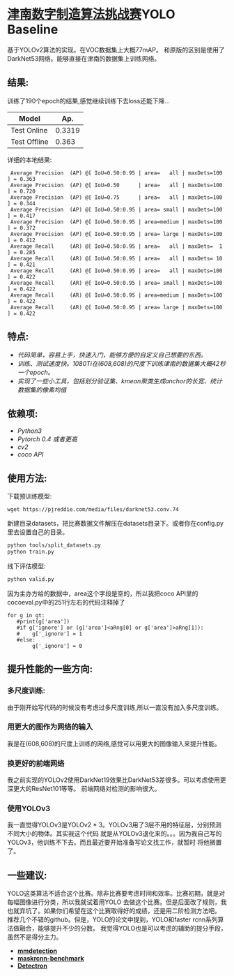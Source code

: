 # [津南数字制造算法挑战赛](https://tianchi.aliyun.com/competition/entrance/231703/introduction)YOLO Baseline
基于YOLOv2算法的实现。在VOC数据集上大概77mAP。
和原版的区别是使用了DarkNet53网络。能够直接在津南的数据集上训练网络。

## 结果:
训练了190个epoch的结果,感觉继续训练下去loss还能下降...

| Model             |  Ap.        |
| ------------------| ----------- |
| Test Online       |  0.3319     |
| Test Offline      |  0.363      |


详细的本地结果:
```
 Average Precision  (AP) @[ IoU=0.50:0.95 | area=   all | maxDets=100 ] = 0.363
 Average Precision  (AP) @[ IoU=0.50      | area=   all | maxDets=100 ] = 0.720
 Average Precision  (AP) @[ IoU=0.75      | area=   all | maxDets=100 ] = 0.344
 Average Precision  (AP) @[ IoU=0.50:0.95 | area= small | maxDets=100 ] = 0.417
 Average Precision  (AP) @[ IoU=0.50:0.95 | area=medium | maxDets=100 ] = 0.372
 Average Precision  (AP) @[ IoU=0.50:0.95 | area= large | maxDets=100 ] = 0.412
 Average Recall     (AR) @[ IoU=0.50:0.95 | area=   all | maxDets=  1 ] = 0.285
 Average Recall     (AR) @[ IoU=0.50:0.95 | area=   all | maxDets= 10 ] = 0.421
 Average Recall     (AR) @[ IoU=0.50:0.95 | area=   all | maxDets=100 ] = 0.422
 Average Recall     (AR) @[ IoU=0.50:0.95 | area= small | maxDets=100 ] = 0.422
 Average Recall     (AR) @[ IoU=0.50:0.95 | area=medium | maxDets=100 ] = 0.422
 Average Recall     (AR) @[ IoU=0.50:0.95 | area= large | maxDets=100 ] = 0.422
```

## 特点:
- *代码简单，容易上手，快速入门，能够方便的自定义自己想要的东西。*
- *训练、测试速度快。1080Ti在(608,608)的尺度下训练津南的数据集大概42秒一个epoch。*
- *实现了一些小工具，包括划分验证集、kmean聚类生成anchor的长宽、统计数据集的像素均值*

## 依赖项:
- *Python3*
- *Pytorch 0.4 或者更高*
- *cv2*
- *coco API*

## 使用方法:
下载预训练模型:
```
wget https://pjreddie.com/media/files/darknet53.conv.74
```

新建目录datasets，把比赛数据文件解压在datasets目录下。或者你在config.py里去设置自己的目录。
```bash
python tools/split_datasets.py
python train.py
```
线下评估模型:
```bash
python valid.py
```
因为主办方给的数据中，area这个字段是空的，所以我把coco API里的cocoeval.py中的251行左右的代码注释掉了
```
for g in gt:
   #print(g['area'])
   #if g['ignore'] or (g['area']<aRng[0] or g['area']>aRng[1]):
   #    g['_ignore'] = 1
   #else:
        g['_ignore'] = 0
```

## 提升性能的一些方向:
### 多尺度训练:
由于刚开始写代码的时候没有考虑过多尺度训练,所以一直没有加入多尺度训练。

### 用更大的图作为网络的输入
我是在(608,608)的尺度上训练的网络,感觉可以用更大的图像输入来提升性能。  

### 换更好的前端网络
我之前实现的YOLOv2使用DarkNet19效果比DarkNet53差很多。可以考虑使用更深更大的ResNet101等等。
前端网络对检测的影响很大。

### 使用YOLOv3
我一直觉得YOLOv3是YOLOv2 * 3。YOLOv3用了3层不用的特征层，分别预测不同大小的物体。其实我这个代码
就是从YOLOv3退化来的。。。因为我自己写的YOLOv3，他训练不下去。而且最近要开始准备写论文找工作，就暂时
将他搁置了。

## 一些建议:
YOLO这类算法不适合这个比赛。除非比赛要考虑时间和效率。比赛初期，就是对每幅图像进行分类，所以我就试着用YOLO
去做这个比赛。但是后面改了规则，我也就弃坑了。如果你们希望在这个比赛取得好的成绩，还是用二阶检测方法吧。
推荐几个不错的github。但是，YOLO的论文中提到，YOLO和faster rcnn系列算法做融合，能够提升不少的分数。
我觉得YOLO也是可以考虑的辅助的提分手段，虽然不是得分主力。
- **[mmdetection](https://github.com/open-mmlab/mmdetection)**
- **[maskrcnn-benchmark](https://github.com/facebookresearch/maskrcnn-benchmark)**
- **[Detectron](https://github.com/facebookresearch/Detectron)**  


